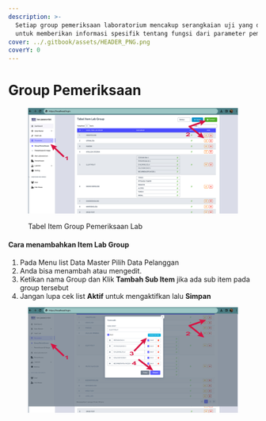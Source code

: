 ```yaml
---
description: >-
  Setiap group pemeriksaan laboratorium mencakup serangkaian uji yang dirancang
  untuk memberikan informasi spesifik tentang fungsi dari parameter pemeriksaan.
cover: ../.gitbook/assets/HEADER_PNG.png
coverY: 0
---
```


# Group Pemeriksaan

<figure><img src="../.gitbook/assets/group lab.jpg" alt=""><figcaption><p>Tabel Item Group Pemeriksaan Lab</p></figcaption></figure>

#### Cara menambahkan Item Lab Group

1. Pada Menu list Data Master Pilih Data Pelanggan
2. Anda bisa menambah atau mengedit.
3. Ketikan nama Group dan Klik **Tambah Sub Item** jika ada sub item pada group tersebut
4. Jangan lupa cek list **Aktif** untuk mengaktifkan lalu **Simpan**

<figure><img src="../.gitbook/assets/group lab-lanjutan.jpg" alt=""><figcaption></figcaption></figure>
